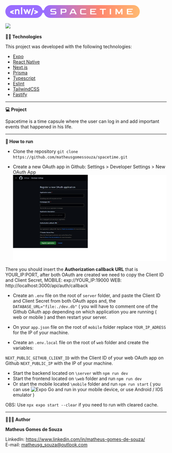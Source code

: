 ![](logo.svg)

![](thumbnail.svg)



**👨‍💻 Technologies**

This project was developed with the following technologies:

- [Expo](https://expo.dev/)
- [React Native](https://reactnative.dev/)
- [Next.js](https://nextjs.org/)
- [Prisma](https://www.prisma.io/)
- [Typescript](https://www.typescriptlang.org/)
- [Eslint](https://eslint.org/)
- [TailwindCSS](https://tailwindcss.com/)
- [Fastify](https://www.fastify.io/)

-----------------------------------------------------------------------------------------------------------------------------------------------------------------------------------

**💻 Project**

Spacetime is a time capsule where the user can log in and add important events that happened in his life.

-----------------------------------------------------------------------------------------------------------------------------------------------------------------------------------

**🚀 How to run**

- Clone the repository `git clone https://github.com/matheusgomessouza/spacetime.git`

- Create a new OAuth app in Github: Settings > Developer Settings > New OAuth App
![](oauth-app.png)

There you should insert the **Authorization callback URL** that is YOUR_IP:PORT, after both OAuth are created we need to copy the Client ID and Client Secret,
MOBILE: exp://YOUR_IP:19000
WEB: http://localhost:3000/api/auth/callback

- Create an `.env` file on the root of `server` folder, and paste the Client ID and Client Secret from both OAuth apps and, the `DATABASE_URL="file:./dev.db"` ( you will have to comment one of the Github OAuth app depending on which application you are running ( web or mobile ) and then restart your server.

- On your `app.json` file on the root of `mobile` folder replace `YOUR_IP_ADRESS` for the IP of your machine.
- Create an `.env.local` file on the root of `web` folder and create the variables:

`NEXT_PUBLIC_GITHUB_CLIENT_ID` with the Client ID of your web OAuth app on Github
`NEXT_PUBLIC_IP` with the IP of your machine.

- Start the backend located on `\server` with `npm run dev`
- Start the frontend located on `\web` folder and run `npm run dev`
- Or start the mobile located `\mobile` folder and run `npm run start` ( you can use ![Expo Go ](https://expo.dev/client) and run in your mobile device, or use Android / IOS emulator )

OBS: Use `npx expo start --clear` if you need to run with cleared cache.

-----------------------------------------------------------------------------------------------------------------------------------------------------------------------------------

**🧑🏾‍💻 Author**

**Matheus Gomes de Souza**

LinkedIn: https://www.linkedin.com/in/matheus-gomes-de-souza/ <br/>
E-mail: matheusg_souza@outlook.com
